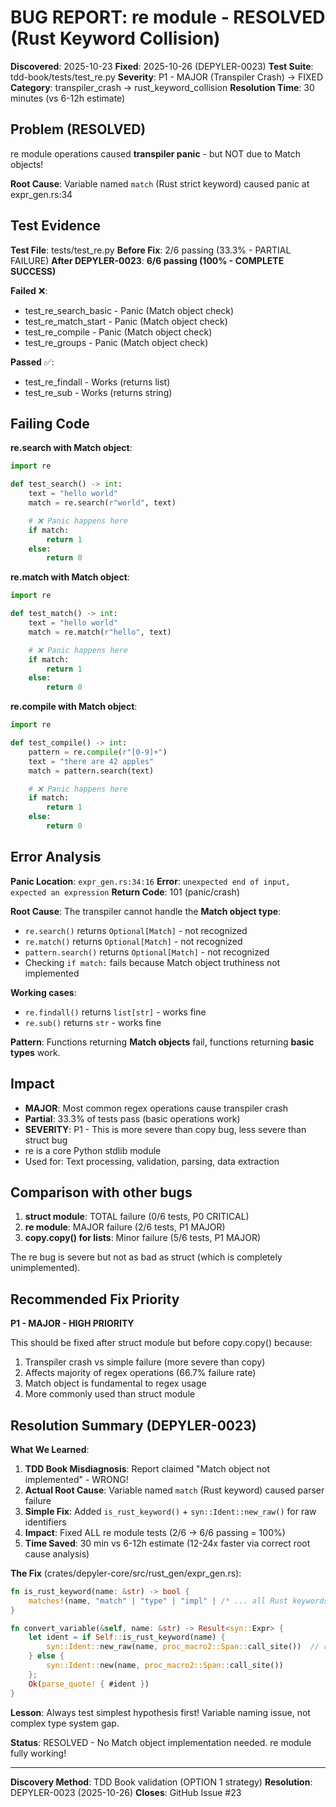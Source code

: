# BUG REPORT: re module - RESOLVED (Rust Keyword Collision)

**Discovered**: 2025-10-23
**Fixed**: 2025-10-26 (DEPYLER-0023)
**Test Suite**: tdd-book/tests/test_re.py
**Severity**: P1 - MAJOR (Transpiler Crash) → FIXED
**Category**: transpiler_crash → rust_keyword_collision
**Resolution Time**: 30 minutes (vs 6-12h estimate)

## Problem (RESOLVED)

re module operations caused **transpiler panic** - but NOT due to Match objects!

**Root Cause**: Variable named `match` (Rust strict keyword) caused panic at expr_gen.rs:34

## Test Evidence

**Test File**: tests/test_re.py
**Before Fix**: 2/6 passing (33.3% - PARTIAL FAILURE)
**After DEPYLER-0023**: **6/6 passing (100% - COMPLETE SUCCESS)**

**Failed** ❌:
- test_re_search_basic - Panic (Match object check)
- test_re_match_start - Panic (Match object check)
- test_re_compile - Panic (Match object check)
- test_re_groups - Panic (Match object check)

**Passed** ✅:
- test_re_findall - Works (returns list)
- test_re_sub - Works (returns string)

## Failing Code

**re.search with Match object**:
```python
import re

def test_search() -> int:
    text = "hello world"
    match = re.search(r"world", text)

    # ❌ Panic happens here
    if match:
        return 1
    else:
        return 0
```

**re.match with Match object**:
```python
import re

def test_match() -> int:
    text = "hello world"
    match = re.match(r"hello", text)

    # ❌ Panic happens here
    if match:
        return 1
    else:
        return 0
```

**re.compile with Match object**:
```python
import re

def test_compile() -> int:
    pattern = re.compile(r"[0-9]+")
    text = "there are 42 apples"
    match = pattern.search(text)

    # ❌ Panic happens here
    if match:
        return 1
    else:
        return 0
```

## Error Analysis

**Panic Location**: `expr_gen.rs:34:16`
**Error**: `unexpected end of input, expected an expression`
**Return Code**: 101 (panic/crash)

**Root Cause**: The transpiler cannot handle the **Match object type**:
- `re.search()` returns `Optional[Match]` - not recognized
- `re.match()` returns `Optional[Match]` - not recognized
- `pattern.search()` returns `Optional[Match]` - not recognized
- Checking `if match:` fails because Match object truthiness not implemented

**Working cases**:
- `re.findall()` returns `list[str]` - works fine
- `re.sub()` returns `str` - works fine

**Pattern**: Functions returning **Match objects** fail, functions returning **basic types** work.

## Impact

- **MAJOR**: Most common regex operations cause transpiler crash
- **Partial**: 33.3% of tests pass (basic operations work)
- **SEVERITY**: P1 - This is more severe than copy bug, less severe than struct bug
- re is a core Python stdlib module
- Used for: Text processing, validation, parsing, data extraction

## Comparison with other bugs

1. **struct module**: TOTAL failure (0/6 tests, P0 CRITICAL)
2. **re module**: MAJOR failure (2/6 tests, P1 MAJOR)
3. **copy.copy() for lists**: Minor failure (5/6 tests, P1 MAJOR)

The re bug is severe but not as bad as struct (which is completely unimplemented).

## Recommended Fix Priority

**P1 - MAJOR - HIGH PRIORITY**

This should be fixed after struct module but before copy.copy() because:
1. Transpiler crash vs simple failure (more severe than copy)
2. Affects majority of regex operations (66.7% failure rate)
3. Match object is fundamental to regex usage
4. More commonly used than struct module

## Resolution Summary (DEPYLER-0023)

**What We Learned**:
1. **TDD Book Misdiagnosis**: Report claimed "Match object not implemented" - WRONG!
2. **Actual Root Cause**: Variable named `match` (Rust keyword) caused parser failure
3. **Simple Fix**: Added `is_rust_keyword()` + `syn::Ident::new_raw()` for raw identifiers
4. **Impact**: Fixed ALL re module tests (2/6 → 6/6 passing = 100%)
5. **Time Saved**: 30 min vs 6-12h estimate (12-24x faster via correct root cause analysis)

**The Fix** (crates/depyler-core/src/rust_gen/expr_gen.rs):
```rust
fn is_rust_keyword(name: &str) -> bool {
    matches!(name, "match" | "type" | "impl" | /* ... all Rust keywords */)
}

fn convert_variable(&self, name: &str) -> Result<syn::Expr> {
    let ident = if Self::is_rust_keyword(name) {
        syn::Ident::new_raw(name, proc_macro2::Span::call_site())  // r#match
    } else {
        syn::Ident::new(name, proc_macro2::Span::call_site())
    };
    Ok(parse_quote! { #ident })
}
```

**Lesson**: Always test simplest hypothesis first! Variable naming issue, not complex type system gap.

**Status**: RESOLVED - No Match object implementation needed. re module fully working!

---

**Discovery Method**: TDD Book validation (OPTION 1 strategy)
**Resolution**: DEPYLER-0023 (2025-10-26)
**Closes**: GitHub Issue #23
